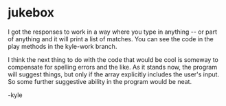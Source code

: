 jukebox
=======
I got the responses to work in a way where you type in anything -- or part of anything and it will print a list of matches.  You can see the code in the play methods in the kyle-work branch.

I think the next thing to do with the code that would be cool is someway to compensate for spelling errors and the like.  As it stands now, the program will suggest things, but only if the array explicitly includes the user's input.  So some further suggestive ability in the program would be neat.

-kyle
